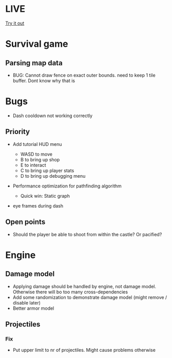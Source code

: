 # LIVE
[Try it out](https://lucb31.github.io/game-engine-go/)

# Survival game

## Parsing map data
- BUG: Cannot draw fence on exact outer bounds. need to keep 1 tile buffer. Dont know why that is

# Bugs
- Dash cooldown not working correctly
## Priority
- Add tutorial HUD menu
    - WASD to move
    - B to bring up shop
    - E to interact
    - C to bring up player stats
    - D to bring up debugging menu

- Performance optimization for pathfinding algorithm
    - Quick win: Static graph

- eye frames during dash

## Open points
- Should the player be able to shoot from within the castle? Or pacified?

# Engine

## Damage model
- Applying damage should be handled by engine, not damage model. Otherwise there will bo too many cross-dependencies
- Add some randomization to demonstrate damage model (might remove / disable later) 
- Better armor model

## Projectiles
### Fix
- Put upper limit to nr of projectiles. Might cause problems otherwise


